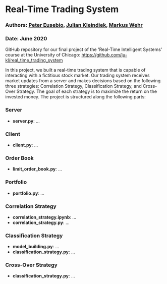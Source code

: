 # Real-Time Trading System

### Authors: [Peter Eusebio](https://github.com/Pete-Best/), [Julian Kleindiek](https://github.com/ju-kl/), [Markus Wehr](https://github.com/markuswehr/)
### Date: June 2020

GitHub repository for our final project of the 'Real-Time Intelligent Systems' course at the University of Chicago: https://github.com/ju-kl/real_time_trading_system

In this project, we built a real-time trading system that is capable of interacting with a fictitious stock market. Our trading system receives  market updates from a server and makes decisions based on the following three strategies: Correlation Strategy, Classification Strategy, and Cross-Over Strategy. The goal of each strategy is to maximize the return on the invested money. The project is structured along the following parts:

### Server
- **server.py**: ...

### Client
- **client.py**: ...

### Order Book
- **limit_order_book.py**: ...

### Portfolio
- **portfolio.py**: ...

### Correlation Strategy
- **correlation_strategy.ipynb**: ...
- **correlation_strategy.py**: ...

### Classification Strategy
- **model_building.py**: ...
- **classification_strategy.py**: ...

### Cross-Over Strategy
- **classification_strategy.py**: ...

